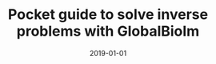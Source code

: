 ---
title: "Pocket guide to solve inverse problems with GlobalBioIm"
collection: publications
permalink: /publication/2019-01-01-Pocket-guide-to-solve-inverse-problems-with-GlobalBioIm
date: 2019-01-01
venue: 'Inverse Problems'
citation: ' Emmanuel Soubies,  Ferr{\&apos;e}ol Soulez,  Michael McCann,  Thanh-an Pham,  Laur{\`e}ne Donati,  Thomas Debarre,  Daniel Sage,  Michael Unser, &quot;Pocket guide to solve inverse problems with GlobalBioIm.&quot; Inverse Problems, 2019.'
---